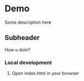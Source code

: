 # Demo

Some description here

## Subheader

How u doin?

### Local development

1. Open index.html in your browser